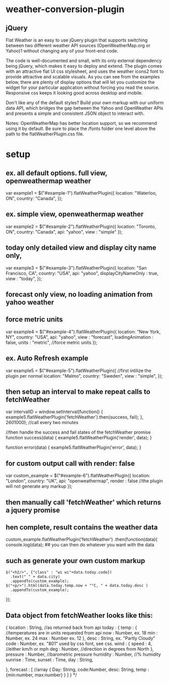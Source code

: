 # weather-conversion-plugin
## jQuery

Flat Weather is an easy to use jQuery plugin that supports switching between two different weather API sources (OpenWeatherMap.org or Yahoo)1 without changing any of your front-end code.

The code is well-documented and small, with its only external dependency being jQuery, which makes it easy to deploy and extend. The plugin comes with an attractive flat UI css stylesheet, and uses the weather icons2 font to provide attractive and scalable visuals. As you can see from the examples below, there are plenty of display options that will let you customize the widget for your particular application without forcing you read the source. Responsive css keeps it looking good across desktop and mobile.

Don't like any of the default styles? Build your own markup with our uniform data API, which bridges the gap between the Yahoo and OpenWeather APIs and presents a simple and consistent JSON object to interact with. 

Notes:
OpenWeatherMap has better location support, so we recommend using it by default.
Be sure to place the /fonts folder one level above the path to the flatWeatherPlugin.css file.

# setup


<head>
  <!-- include flatWeatherPlugin.css and copy the font folder to one folder above your /css folder -->
  <link href="path/to/css/flatWeatherPlugin.css" rel="stylesheet">
  <!-- include a copy of jquery (if you haven't already) -->
  <script src="path/to/js/jquery-2.1.1.min.js"></script>
  <!-- include flatWeatherPlugin -->
  <script src="path/to/js/jquery.flatWeatherPlugin.js"></script>  

  <script type="text/javascript">
  $(document).ready(function() {

	## Setup the plugin, see readme for more examples
	var example = $("#example").flatWeatherPlugin({
	  location: "Boston, MA", //city and region *required 
	  country: "USA",         //country *required 
	  //optional:
	  api: "openweathermap", //default: openweathermap (openweathermap or yahoo)
	  //apikey: "your-api-key",   //optional api key for openweather
	  view : "partial", //default: full (partial, full, simple, today or forecast)
	  displayCityNameOnly : true, //default: false (true/false) if you want to display only city name
	  forecast: 4, //default: 5 (0 -5) how many days you want forecast
	  render: true, //default: true (true/false) if you want plugin to generate markup
	  loadingAnimation: true //default: true (true/false) if you want plugin to show loading animation
	  //units : "metric" or "imperial" default: "auto"
	});

  });
  </script>
</head>
<body>
  <!-- have a target for where you want it shown -->
  <div id="example"></div>

</body>

## ex. all default options. full view, openweathermap weather
var example1 = $("#example-1").flatWeatherPlugin({
	location: "Waterloo, ON",
	country: "Canada",
});


## ex. simple view, openweathermap weather
var example2 = $("#example-2").flatWeatherPlugin({
	location: "Toronto, ON",
	country: "Canada",
	api: "yahoo",
	view : "simple"
});

## today only detailed view and display city name only, 
var example3 = $("#example-3").flatWeatherPlugin({
	location: "San Francisco, CA",
	country: "USA",
	api: "yahoo",
	displayCityNameOnly : true,
	view : "today",
});

## forecast only view, no loading animation from yahoo weather
## **force metric units**
var example4 = $("#example-4").flatWeatherPlugin({
	location: "New York, NY",
	country: "USA",
	api: "yahoo",
	view : "forecast",
	loadingAnimation : false,
	units : "metric", //force metric units 
});


## ex. Auto Refresh example
var example5 = $("#example-5").flatWeatherPlugin({
  //first intilize the plugin per normal
  location: "Malmo",
  country: "Sweden",
  view : "simple",
});

## then setup an interval to make repeat calls to fetchWeather 
var intervalID = window.setInterval(function() {
  example5.flatWeatherPlugin('fetchWeather').then(success, fail);
}, 2*60*1000); //call every two minutes

//then handle the success and fail states of the fetchWeather promise
function success(data) {
  example5.flatWeatherPlugin('render', data);
} 

function error(data) {
  example5.flatWeatherPlugin('error', data);
} 



## for custom output call with render: false
var custom_example = $("#example-6").flatWeatherPlugin({
	location: "London",
	country: "UK",
	api: "openweathermap",
	render : false //the plugin will not generate any markup
});

## then manually call 'fetchWeather' which returns a jquery promise
## hen complete, result contains the weather data
custom_example.flatWeatherPlugin('fetchWeather')
  .then(function(data){
    console.log(data);
    ## you can then do whatever you want with the data
   ## such as generate your own custom markup
    $("<h2/>", {"class" : "wi wi"+data.today.code})
      .text(" " + data.city)
      .appendTo(custom_example);
    $("<p/>").html(data.today.temp.now + "°C, " + data.today.desc )
      .appendTo(custom_example);
});

## Data object from fetchWeather looks like this:
{
  location : String, //as returned back from api
  today : {
  	temp : {
  		//temperatures are in units requested from api
  		now : Number, ex. 18 
  		min : Number, ex. 24
  		max : Number ex. 12
  	},
  	desc : String, ex. "Partly Cloudy"
  	code : Number, ex. "801" used by css font, see css.
  	wind : {
  		speed : 4, //either km/h or mph
  		deg : Number, //direction in degrees from North
  	},
  	pressure : Number, //barometric pressure
  	humidity : Number, //% humidity
  	sunrise : Time,
  	sunset : Time,
  	day :  String,  

  },
  forecast : [
  //array
  	{
  		Day: String, 
  		code:Number, 
  		desc: String, 
  		temp : {min:number, max:number}
  		}
  	]
}
*/

